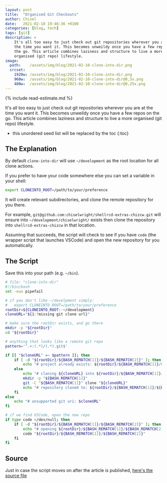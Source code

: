 ```yaml
---
layout: post
title:  "Organised Git Checkouts"
author: Chisel
date:   2021-02-10 19:46:36 +0100
categories: [blog, tech]
tags: [git]
description: >
    It's all too easy to just check out git repositories wherever you are at
    the time you want it. This becomes unweildy once you have a few repos on
    the go. This article combines laziness and structure to live a more
    organised (git repo) lifestyle.
image:
  path:    /assets/img/blog/2021-02-10-clone-into-dir.png
  srcset:
    1920w: /assets/img/blog/2021-02-10-clone-into-dir.png
    960w:  /assets/img/blog/2021-02-10-clone-into-dir@0,5x.png
    480w:  /assets/img/blog/2021-02-10-clone-into-dir@0,25x.png
---
```


{% include read-estimate.md %}

It's all too easy to just check out git repositories wherever you are at the
time you want it. This becomes unweildy once you have a few repos on the go.
This article combines laziness and structure to live a more organised (git
repo) lifestyle.

<!--more-->

* this unordered seed list will be replaced by the toc
{:toc}

## The Explanation

By default `clone-into-dir` will use `~/development` as the root location for
all clone actions.

If you prefer to have your code somewhere else you can set a variable in your
shell:

~~~sh
export CLONEINTO_ROOT=/path/to/your/preference
~~~

It will create relevant subdirectories, and clone the remote repository for
you there.

For example, `git@github.com:chiselwright/shellrcd-extras-chizcw.git` will
ensure into `~/development/chiselwright/` exists then clone the repository
into `shellrcd-extras-chizcw` in that location.

Assuming that succeeds, the script will check to see if you have `code` (the
wrapper script that launches VSCode) and open the new repository for you
automatically.

## The Script

Save this into your path (e.g. `~/bin`).

~~~bash
# file: "clone-into-dir"
#!/bin/bash
set -euo pipefail

# if you don't like ~/develpment simply:
#   export CLONEINTO_ROOT=/path/to/your/preference
rootDir=${CLONEINTO_ROOT:-~/development}
cloneURL="${1:?missing git clone url}"

# make sure the rootDir exists, and go there
mkdir -p "${rootDir}"
cd "${rootDir}"

# anything that looks like a remote git repo
pattern='^.+:(.*)/(.*).git$'

if [[ "$cloneURL" =~ $pattern ]]; then
    if [ -d "${rootDir}/${BASH_REMATCH[1]}/${BASH_REMATCH[2]}" ]; then
        echo "# project already exists: ${rootDir}/${BASH_REMATCH[1]}/${BASH_REMATCH[2]}"
    else
        echo "# cloning ${cloneURL} into ${rootDir}/${BASH_REMATCH[1]}…"
        mkdir -p "${BASH_REMATCH[1]}"
        git -C "${BASH_REMATCH[1]}" clone "${cloneURL}"
        echo "# repository cloned to: ${rootDir}/${BASH_REMATCH[1]}/${BASH_REMATCH[2]}"
    fi
else
    echo "# unsupported git uri: $cloneURL"
fi

# if we find VSCode, open the new repo
if type code >/dev/null; then
    if [ -d "${rootDir}/${BASH_REMATCH[1]}/${BASH_REMATCH[2]}" ]; then
        echo "# opening ${rootDir}/${BASH_REMATCH[1]}/${BASH_REMATCH[2]} in VSCode…"
        code "${rootDir}/${BASH_REMATCH[1]}/${BASH_REMATCH[2]}"
    fi
fi
~~~

## Source

Just in case the script moves on after the article is published,
[here's the source file][github-homebin-cloneintodir]


[github-homebin-cloneintodir]: https://github.com/chiselwright/shellrcd-extras-chizcw/blob/extras/chizcw/home-bin/clone-into-dir
